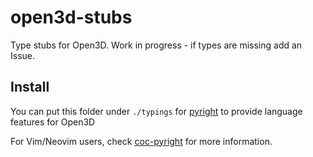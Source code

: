 # open3d-stubs

Type stubs for Open3D. Work in progress - if types are missing add an Issue.

## Install

You can put this folder under `./typings` for [pyright](https://github.com/microsoft/pyright) to provide language features for Open3D

For Vim/Neovim users, check [coc-pyright](https://github.com/fannheyward/coc-pyright) for more information.


